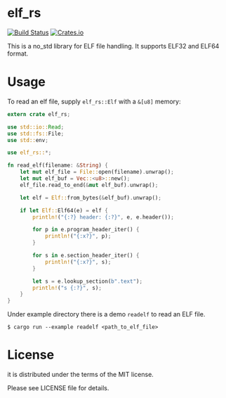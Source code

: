 elf_rs 
===
[![Build Status](https://travis-ci.com/vincenthouyi/elf_rs.svg?token=UBL21ZSzs6EH1xWep8q2&branch=master)](https://travis-ci.com/vincenthouyi/elf_rs)
[![Crates.io](https://img.shields.io/crates/v/elf_rs)](https://crates.io/crates/elf_rs)

This is a no_std library for ELF file handling.
It supports ELF32 and ELF64 format.

Usage
===
To read an elf file, supply `elf_rs::Elf` with a `&[u8]` memory:
```rust
extern crate elf_rs;

use std::io::Read;
use std::fs::File;
use std::env;

use elf_rs::*;

fn read_elf(filename: &String) {
    let mut elf_file = File::open(filename).unwrap();
    let mut elf_buf = Vec::<u8>::new();
    elf_file.read_to_end(&mut elf_buf).unwrap();

    let elf = Elf::from_bytes(&elf_buf).unwrap();

    if let Elf::Elf64(e) = elf {
        println!("{:?} header: {:?}", e, e.header());

        for p in e.program_header_iter() {
            println!("{:x?}", p);
        }

        for s in e.section_header_iter() {
            println!("{:x?}", s);
        }

        let s = e.lookup_section(b".text");
        println!("s {:?}", s);
    }
}
```
Under example directory there is a demo `readelf` to read an ELF file.
```
$ cargo run --example readelf <path_to_elf_file>
```


License
===
it is distributed under the terms of the MIT license.

Please see LICENSE file for details.
